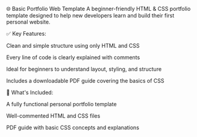 🌐 Basic Portfolio Web Template
A beginner-friendly HTML & CSS portfolio template designed to help new developers learn and build their first personal website.

✅ Key Features:

Clean and simple structure using only HTML and CSS

Every line of code is clearly explained with comments

Ideal for beginners to understand layout, styling, and structure

Includes a downloadable PDF guide covering the basics of CSS

📄 What's Included:

A fully functional personal portfolio template

Well-commented HTML and CSS files

PDF guide with basic CSS concepts and explanations
